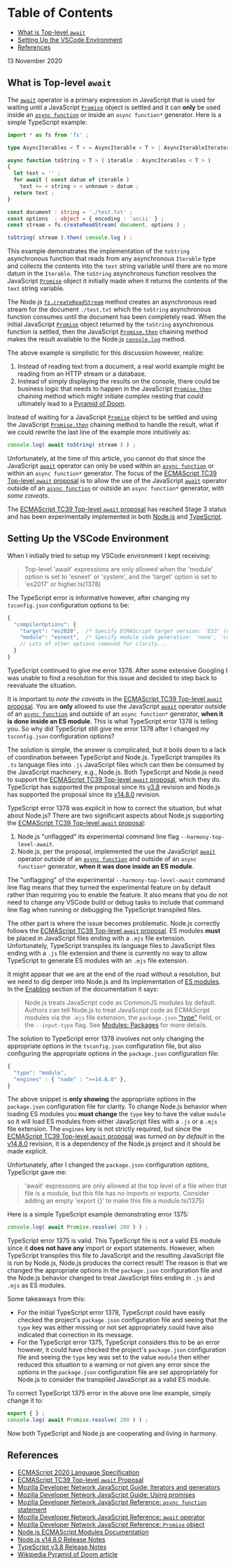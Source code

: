 
# Table of Contents

* [What is Top-level `await`](#what-is-top-level-await)
* [Setting Up the VSCode Environment](#setting-up-the-vscode-environment)
* [References](#references)

13 November 2020

## What is Top-level `await`

The [`await`](https://developer.mozilla.org/en-US/docs/Web/JavaScript/Reference/Operators/await) operator is a primary expression in JavaScript that is used for waiting until a JavaScript [`Promise`](https://developer.mozilla.org/en-US/docs/Web/JavaScript/Reference/Global_Objects/Promise) object is settled and it can **only** be used inside an [`async function`](https://developer.mozilla.org/en-US/docs/Web/JavaScript/Reference/Statements/async_function) or inside an `async function*` generator. Here is a simple TypeScript example:

```typescript
import * as fs from 'fs' ;

type AsyncIterables < T > = AsyncIterable < T > | AsyncIterableIterator < T > ;

async function toString < T > ( iterable : AsyncIterables < T > )
{
  let text = '' ;
  for await ( const datum of iterable )
    text += < string > < unknown > datum ;
  return text ;
}

const document : string = './test.txt' ;
const options  : object = { encoding : 'ascii' } ;
const stream = fs.createReadStream( document, options ) ;

toString( stream ).then( console.log ) ;
```

This example demonstrates the implementation of the `toString` asynchronous function that reads from any asynchronous `Iterable` type and collects the contents into the `text` string variable until there are no more datum in the `Iterable`. The `toString` asynchronous function resolves the JavaScript [`Promise`](https://developer.mozilla.org/en-US/docs/Web/JavaScript/Reference/Global_Objects/Promise) object it initially made when it returns the contents of the `text` string variable.

The Node.js [`fs.createReadStream`](https://nodejs.org/api/fs.html#fs_fs_createreadstream_path_options) method creates an asynchronous read stream for the document `./test.txt` which the `toString` asynchronous function consumes until the document has been completely read. When the initial JavaScript [`Promise`](https://developer.mozilla.org/en-US/docs/Web/JavaScript/Reference/Global_Objects/Promise) object returned by the `toString` asynchronous function is settled, then the JavaScript [`Promise.then`](https://developer.mozilla.org/en-US/docs/Web/JavaScript/Reference/Global_Objects/Promise/then) chaining method makes the result available to the Node.js [`console.log`](https://nodejs.org/api/console.html#console_console_log_data_args) method.

The above example is simplistic for this discussion however, realize:

1. Instead of reading text from a document, a real world example might be reading from an HTTP stream or a database.
1. Instead of simply displaying the results on the console, there could be business logic that needs to happen in the JavaScript [`Promise.then`](https://developer.mozilla.org/en-US/docs/Web/JavaScript/Reference/Global_Objects/Promise/then) chaining method which might initiate complex nesting that could ultimately lead to a [Pyramid of Doom](https://en.wikipedia.org/wiki/Pyramid_of_doom_%28programming%29).

Instead of waiting for a JavaScript [`Promise`](https://developer.mozilla.org/en-US/docs/Web/JavaScript/Reference/Global_Objects/Promise) object to be settled and using the JavaScript [`Promise.then`](https://developer.mozilla.org/en-US/docs/Web/JavaScript/Reference/Global_Objects/Promise/then) chaining method to handle the result, what if we could rewrite the last line of the example more intuitively as:

```typescript
console.log( await toString( stream ) ) ;
```

Unfortunately, at the time of this article, you cannot do that since the JavaScript [`await`](https://developer.mozilla.org/en-US/docs/Web/JavaScript/Reference/Operators/await) operator can only be used within an [`async function`](https://developer.mozilla.org/en-US/docs/Web/JavaScript/Reference/Statements/async_function) or within an `async function*` generator. The focus of the [ECMAScript TC39 Top-level `await` proposal](https://github.com/tc39/proposal-top-level-await/) is to allow the use of the JavaScript [`await`](https://developer.mozilla.org/en-US/docs/Web/JavaScript/Reference/Operators/await) operator outside of an [`async function`](https://developer.mozilla.org/en-US/docs/Web/JavaScript/Reference/Statements/async_function) or outside an `async function*` generator, _with some caveats_.

The [ECMAScript TC39 Top-level `await` proposal](https://github.com/tc39/proposal-top-level-await/) has reached Stage 3 status and has been experimentally implemented in both [Node.js](https://nodejs.org/api/esm.html#esm_experimental_top_level_await) and [TypeScript](https://www.typescriptlang.org/docs/handbook/release-notes/typescript-3-8.html#top-level-await).

## Setting Up the VSCode Environment

When I initially tried to setup my VSCode environment I kept receiving:

> Top-level 'await' expressions are only allowed when the 'module' option is set to 'esnext' or 'system', and the 'target' option is set to 'es2017' or higher.ts(1378)

The TypeScript error is informative however, after changing my `tsconfig.json` configuration options to be:

```javascript
{
  "compilerOptions": {
    "target": "es2020",  /* Specify ECMAScript target version: 'ES3' (default), 'ES5', 'ES2015', 'ES2016', 'ES2017', 'ES2018', 'ES2019', 'ES2020', or 'ESNEXT'. */
    "module": "esnext",  /* Specify module code generation: 'none', 'commonjs', 'amd', 'system', 'umd', 'es2015', 'es2020', or 'ESNext'. */
    // Lots of other options removed for clarity...
  }
}
```

TypeScript continued to give me error 1378. After some extensive Googling I was unable to find a resolution for this issue and decided to step back to reevaluate the situation.

It is important to _note the caveats_ in the [ECMAScript TC39 Top-level `await` proposal](https://github.com/tc39/proposal-top-level-await/). You are **only** allowed to use the JavaScript [`await`](https://developer.mozilla.org/en-US/docs/Web/JavaScript/Reference/Operators/await) operator outside of an [`async function`](https://developer.mozilla.org/en-US/docs/Web/JavaScript/Reference/Statements/async_function) and outside of an `async function*` generator, **when it is done inside an ES module**. This is what TypeScript error 1378 is telling you. So why did TypeScript still give me error 1378 after I changed my `tsconfig.json` configuration options?

The solution is simple, the answer is complicated, but it boils down to a lack of coordination between TypeScript and Node.js. TypeScript transpiles its `.ts` language files into `.js` JavaScript files which can then be consumed by the JavaScript machinery, e.g., Node.js. Both TypeScript and Node.js need to support the [ECMAScript TC39 Top-level `await` proposal](https://github.com/tc39/proposal-top-level-await/), which they do. TypeScript has supported the proposal since its [v3.8](https://www.typescriptlang.org/docs/handbook/release-notes/typescript-3-8.html#top-level-await) revision and Node.js has supported the proposal since its [v14.8.0](https://nodejs.org/en/blog/release/v14.8.0/) revision.

TypeScript error 1378 was explicit in how to correct the situation, but what about Node.js? There are two significant aspects about Node.js supporting the [ECMAScript TC39 Top-level `await` proposal](https://github.com/tc39/proposal-top-level-await/):

1. Node.js "unflagged" its experimental command line flag `--harmony-top-level-await`.
1. Node.js, per the proposal, implemented the use the JavaScript [`await`](https://developer.mozilla.org/en-US/docs/Web/JavaScript/Reference/Operators/await) operator outside of an [`async function`](https://developer.mozilla.org/en-US/docs/Web/JavaScript/Reference/Statements/async_function) and outside of an `async function*` generator, **when it was done inside an ES module**.

The "unflagging" of the experimental `--harmony-top-level-await` command line flag means that they turned the experimental feature on by default rather than requiring you to enable the feature. It also means that you do not need to change any VSCode build or debug tasks to include that command line flag when running or debugging the TypeScript transpiled files.

The other part is where the issue becomes problematic. Node.js correctly follows the [ECMAScript TC39 Top-level `await` proposal](https://github.com/tc39/proposal-top-level-await/). ES modules **must** be placed in JavaScript files ending with a `.mjs` file extension. Unfortunately, TypeScript transpiles its language files to JavaScript files ending with a `.js` file extension and there is currently no way to allow TypeScript to generate ES modules with an `.mjs` file extension.

It might appear that we are at the end of the road without a resolution, but we need to dig deeper into Node.js and its implementation of [ES modules](https://nodejs.org/api/esm.html). In the [Enabling](https://nodejs.org/api/esm.html#esm_enabling) section of the documentation it says:

> Node.js treats JavaScript code as CommonJS modules by default. Authors can tell Node.js to treat JavaScript code as ECMAScript modules via the `.mjs` file extension, the `package.json` ["type"](https://nodejs.org/api/packages.html#packages_type) field, or the `--input-type` flag. See [Modules: Packages](https://nodejs.org/api/packages.html#packages_determining_module_system) for more details.

The solution to TypeScript error 1378 involves not only changing the appropriate options in the `tsconfig.json` configuration file, but also configuring the appropriate options in the `package.json` configuration file:

```javascript
{
  "type": "module",
  "engines" : { "node" : ">=14.8.0" },
}
```

The above snippet is **only showing** the appropriate options in the `package.json` configuration file for clarity. To change Node.js behavior when loading ES modules you **must change** the `type` key to have the value `module` so it will load ES modules from either JavaScript files with a `.js` or a `.mjs` file extension. The `engines` key is not strictly required, but since the [ECMAScript TC39 Top-level `await` proposal](https://github.com/tc39/proposal-top-level-await/) was _turned on by default_ in the [v14.8.0](https://nodejs.org/en/blog/release/v14.8.0/) revision, it is a dependency of the Node.js project and it should be made explicit.

Unfortunately, after I changed the `package.json` configuration options, TypeScript gave me:

> 'await' expressions are only allowed at the top level of a file when that file is a module, but this file has no imports or exports. Consider adding an empty 'export {}' to make this file a module.ts(1375)

Here is a simple TypeScript example demonstrating error 1375:

```typescript
console.log( await Promise.resolve( 200 ) ) ;
```

TypeScript error 1375 is valid. This TypeScript file is not a valid ES module since it **does not have any** import or export statements. However, when TypeScript transpiles this file to JavaScript and the resulting JavaScript file is run by Node.js, Node.js produces the correct result! The reason is that we changed the appropriate options in the `package.json` configuration file and the Node.js behavior changed to treat JavaScript files ending in `.js` and `.mjs` as ES modules.

Some takeaways from this:

* For the initial TypeScript error 1378, TypeScript could have easily checked the project's `package.json` configuration file and seeing that the `type` key was either missing or not set appropriately could have also indicated that correction in its message.
* For the TypeScript error 1375, TypeScript considers this to be an error however, it could have checked the project's `package.json` configuration file and seeing the `type` key was set to the value `module` then either reduced this situation to a warning or not given any error since the options in the `package.json` configuration file are set appropriately for Node.js to consider the transpiled JavaScript as a valid ES module.

To correct TypeScript 1375 error in the above one line example, simply change it to:

```typescript
export { } ;
console.log( await Promise.resolve( 200 ) ) ;
```

Now both TypeScript and Node.js are cooperating and living in harmony.

## References

* [ECMAScript 2020 Language Specification](http://www.ecma-international.org/ecma-262/11.0/index.html#title)
* [ECMAScript TC39 Top-level `await` Proposal](https://github.com/tc39/proposal-top-level-await/)
* [Mozilla Developer Network JavaScript Guide: Iterators and generators](https://developer.mozilla.org/en-US/docs/Web/JavaScript/Guide/Iterators_and_generators)
* [Mozilla Developer Network JavaScript Guide: Using promises](https://developer.mozilla.org/en-US/docs/Web/JavaScript/Guide/Using_promises)
* [Mozilla Developer Network JavaScript Reference: `async function` statement](https://developer.mozilla.org/en-US/docs/Web/JavaScript/Reference/Statements/async_function)
* [Mozilla Developer Network JavaScript Reference: `await` operator](https://developer.mozilla.org/en-US/docs/Web/JavaScript/Reference/Operators/await)
* [Mozilla Developer Network JavaScript Reference: `Promise` object](https://developer.mozilla.org/en-US/docs/Web/JavaScript/Reference/Global_Objects/Promise)
* [Node.js ECMAScript Modules Documentation](https://nodejs.org/api/esm.html#esm_experimental_top_level_await)
* [Node.js v14.8.0 Release Notes](https://nodejs.org/en/blog/release/v14.8.0/)
* [TypeScript v3.8 Release Notes](https://www.typescriptlang.org/docs/handbook/release-notes/typescript-3-8.html#top-level-await)
* [Wikipedia Pyramid of Doom article](https://en.wikipedia.org/wiki/Pyramid_of_doom_%28programming%29)
